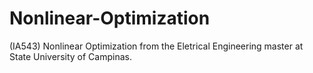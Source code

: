 # Nonlinear-Optimization
(IA543) Nonlinear Optimization from the Eletrical Engineering master at State University of Campinas.
